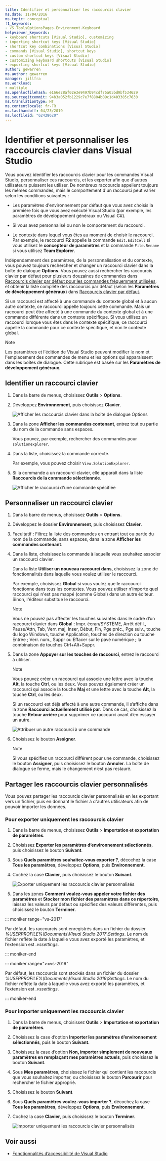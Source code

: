 ```yaml
---
title: Identifier et personnaliser les raccourcis clavier
ms.date: 11/04/2016
ms.topic: conceptual
f1_keywords:
- VS.ToolsOptionsPages.Environment.Keyboard
helpviewer_keywords:
- keyboard shortcuts [Visual Studio], customizing
- importing shortcut keys [Visual Studio]
- shortcut key combinations [Visual Studio]
- commands [Visual Studio], shortcut keys
- custom shortcut keys [Visual Studio]
- customizing keyboard shortcuts [Visual Studio]
- exporting shortcut keys [Visual Studio]
author: gewarren
ms.author: gewarren
manager: jillfra
ms.workload:
- multiple
ms.openlocfilehash: e166e28af02e3e9497b94cdf75a05bd9bf534629
ms.sourcegitcommit: 94b3a052fb1229c7e7f8804b09c1d403385c7630
ms.translationtype: HT
ms.contentlocale: fr-FR
ms.lasthandoff: 04/23/2019
ms.locfileid: "62428620"
---
```

# <a name="identify-and-customize-keyboard-shortcuts-in-visual-studio"></a>Identifier et personnaliser les raccourcis clavier dans Visual Studio

Vous pouvez identifier les raccourcis clavier pour les commandes Visual Studio, personnaliser ces raccourcis, et les exporter afin que d'autres utilisateurs puissent les utiliser. De nombreux raccourcis appellent toujours les mêmes commandes, mais le comportement d'un raccourci peut varier selon les conditions suivantes :

- Les paramètres d'environnement par défaut que vous avez choisis la première fois que vous avez exécuté Visual Studio (par exemple, les paramètres de développement généraux ou Visual C#).

- Si vous avez personnalisé ou non le comportement du raccourci.

- Le contexte dans lequel vous êtes au moment de choisir le raccourci. Par exemple, le raccourci **F2** appelle la commande `Edit.EditCell` si vous utilisez le **concepteur de paramètres** et la commande `File.Rename` si vous utilisez **Team Explorer**.

Indépendamment des paramètres, de la personnalisation et du contexte, vous pouvez toujours rechercher et changer un raccourci clavier dans la boîte de dialogue **Options**. Vous pouvez aussi rechercher les raccourcis clavier par défaut pour plusieurs douzaines de commandes dans [Raccourcis clavier par défaut pour les commandes fréquemment utilisées](../ide/default-keyboard-shortcuts-for-frequently-used-commands-in-visual-studio.md), et obtenir la liste complète des raccourcis par défaut (selon les **Paramètres de développement généraux**) dans [Raccourcis clavier par défaut](../ide/default-keyboard-shortcuts-in-visual-studio.md).

Si un raccourci est affecté à une commande du contexte global et à aucun autre contexte, ce raccourci appelle toujours cette commande. Mais un raccourci peut être affecté à une commande du contexte global et à une commande différente dans un contexte spécifique. Si vous utilisez un raccourci lorsque vous êtes dans le contexte spécifique, ce raccourci appelle la commande pour ce contexte spécifique, et non le contexte global.

> [!NOTE]
> Les paramètres et l'édition de Visual Studio peuvent modifier le nom et l'emplacement des commandes de menu et les options qui apparaissent dans les boîtes de dialogue. Cette rubrique est basée sur les **Paramètres de développement généraux**.

## <a name="identify-a-keyboard-shortcut"></a>Identifier un raccourci clavier

1. Dans la barre de menus, choisissez **Outils** > **Options**.

2. Développez **Environnement**, puis choisissez **Clavier**.

   ![Afficher les raccourcis clavier dans la boîte de dialogue Options](../ide/media/optionskeyboard.png)

3. Dans la zone **Afficher les commandes contenant**, entrez tout ou partie du nom de la commande sans espaces.

   Vous pouvez, par exemple, rechercher des commandes pour `solutionexplorer`.

4. Dans la liste, choisissez la commande correcte.

    Par exemple, vous pouvez choisir `View.SolutionExplorer`.

5. Si la commande a un raccourci clavier, elle apparaît dans la liste **Raccourcis de la commande sélectionnée**.

   ![Afficher le raccourci d'une commande spécifiée](../ide/media/viewshortcut.png)

## <a name="customize-a-keyboard-shortcut"></a>Personnaliser un raccourci clavier

1. Dans la barre de menus, choisissez **Outils** > **Options**.

2. Développez le dossier **Environnement**, puis choisissez **Clavier**.

3. Facultatif : Filtrez la liste des commandes en entrant tout ou partie du nom de la commande, sans espaces, dans la zone **Afficher les commandes contenant**.

4. Dans la liste, choisissez la commande à laquelle vous souhaitez associer un raccourci clavier.

    Dans la liste **Utiliser un nouveau raccourci dans**, choisissez la zone de fonctionnalités dans laquelle vous voulez utiliser le raccourci.

    Par exemple, choisissez **Global** si vous voulez que le raccourci fonctionne dans tous les contextes. Vous pouvez utiliser n'importe quel raccourci qui n'est pas mappé (comme Global) dans un autre éditeur. Sinon, l'éditeur substitue le raccourci.

    > [!NOTE]
    > Vous ne pouvez pas affecter les touches suivantes dans le cadre d’un raccourci clavier dans **Global** : Impr. écran/SYSTÈME, Arrêt défil., Pause/Attn, Tab, Verr. maj, Inser, Début, Fin, Pge préc., Pge suiv., touche du logo Windows, touche Application, touches de direction ou touche Entrée ; Verr. num., Suppr ou Effacer sur le pavé numérique ; la combinaison de touches Ctrl+Alt+Suppr.

6. Dans la zone **Appuyer sur les touches de raccourci**, entrez le raccourci à utiliser.

    > [!NOTE]
    > Vous pouvez créer un raccourci qui associe une lettre avec la touche **Alt**, la touche **Ctrl**, ou les deux. Vous pouvez également créer un raccourci qui associe la touche **Maj** et une lettre avec la touche **Alt**, la touche **Ctrl**, ou les deux.

     Si un raccourci est déjà affecté à une autre commande, il s’affiche dans la zone **Raccourci actuellement utilisé par**. Dans ce cas, choisissez la touche **Retour arrière** pour supprimer ce raccourci avant d’en essayer un autre.

    ![Attribuer un autre raccourci à une commande](../ide/media/reassignshortcut.png)

7. Choisissez le bouton **Assigner**.

    > [!NOTE]
    > Si vous spécifiez un raccourci différent pour une commande, choisissez le bouton **Assigner**, puis choisissez le bouton **Annuler**. La boîte de dialogue se ferme, mais le changement n’est pas restauré.

## <a name="share-custom-keyboard-shortcuts"></a>Partager les raccourcis clavier personnalisés

Vous pouvez partager les raccourcis clavier personnalisés en les exportant vers un fichier, puis en donnant le fichier à d'autres utilisateurs afin de pouvoir importer les données.

### <a name="to-export-only-keyboard-shortcuts"></a>Pour exporter uniquement les raccourcis clavier

1. Dans la barre de menus, choisissez **Outils** > **Importation et exportation de paramètres**.

2. Choisissez **Exporter les paramètres d’environnement sélectionnés**, puis choisissez le bouton **Suivant**.

3. Sous **Quels paramètres souhaitez-vous exporter ?**, décochez la case **Tous les paramètres**, développez **Options**, puis **Environnement**.

4. Cochez la case **Clavier**, puis choisissez le bouton **Suivant**.

   ![Exporter uniquement les raccourcis clavier personnalisés](../ide/media/exportshortcuts.png)

5. Dans les zones **Comment voulez-vous appeler votre fichier des paramètres** et **Stocker mon fichier des paramètres dans ce répertoire**, laissez les valeurs par défaut ou spécifiez des valeurs différentes, puis choisissez le bouton **Terminer**.

::: moniker range="vs-2017"

Par défaut, les raccourcis sont enregistrés dans un fichier du dossier *%USERPROFILE%\Documents\Visual Studio 2017\Settings*. Le nom du fichier reflète la date à laquelle vous avez exporté les paramètres, et l’extension est *.vssettings*.

::: moniker-end

::: moniker range=">=vs-2019"

Par défaut, les raccourcis sont stockés dans un fichier du dossier *%USERPROFILE%\Documents\Visual Studio 2019\Settings*. Le nom du fichier reflète la date à laquelle vous avez exporté les paramètres, et l’extension est *.vssettings*.

::: moniker-end

### <a name="to-import-only-keyboard-shortcuts"></a>Pour importer uniquement les raccourcis clavier

1. Dans la barre de menus, choisissez **Outils** > **Importation et exportation de paramètres**.

2. Choisissez la case d’option **Importer les paramètres d’environnement sélectionnés**, puis le bouton **Suivant**.

3. Choisissez la case d’option **Non, importer simplement de nouveaux paramètres en remplaçant mes paramètres actuels**, puis choisissez le bouton **Suivant**.

4. Sous **Mes paramètres**, choisissez le fichier qui contient les raccourcis que vous souhaitez importer, ou choisissez le bouton **Parcourir** pour rechercher le fichier approprié.

5. Choisissez le bouton **Suivant**.

6. Sous **Quels paramètres voulez-vous importer ?**, décochez la case **Tous les paramètres**, développez **Options**, puis **Environnement**.

7. Cochez la case **Clavier**, puis choisissez le bouton **Terminer**.

    ![Importer uniquement les raccourcis clavier personnalisés](../ide/media/importshortcuts.png)

## <a name="see-also"></a>Voir aussi

- [Fonctionnalités d’accessibilité de Visual Studio](../ide/reference/accessibility-features-of-visual-studio.md)